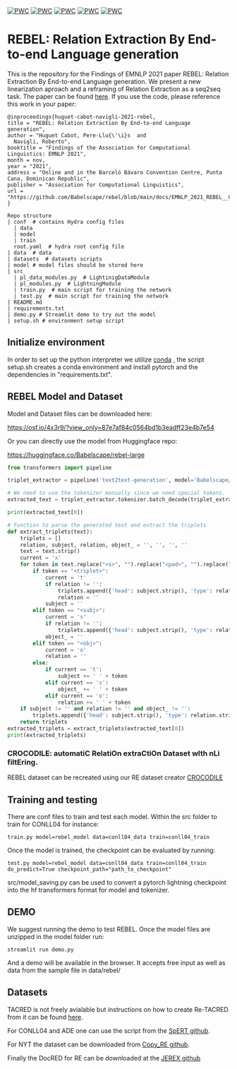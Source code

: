 [![PWC](https://img.shields.io/endpoint.svg?url=https://paperswithcode.com/badge/rebel-relation-extraction-by-end-to-end/relation-extraction-on-nyt)](https://paperswithcode.com/sota/relation-extraction-on-nyt?p=rebel-relation-extraction-by-end-to-end)
[![PWC](https://img.shields.io/endpoint.svg?url=https://paperswithcode.com/badge/rebel-relation-extraction-by-end-to-end/relation-extraction-on-conll04)](https://paperswithcode.com/sota/relation-extraction-on-conll04?p=rebel-relation-extraction-by-end-to-end)
[![PWC](https://img.shields.io/endpoint.svg?url=https://paperswithcode.com/badge/rebel-relation-extraction-by-end-to-end/joint-entity-and-relation-extraction-on-3)](https://paperswithcode.com/sota/joint-entity-and-relation-extraction-on-3?p=rebel-relation-extraction-by-end-to-end)
[![PWC](https://img.shields.io/endpoint.svg?url=https://paperswithcode.com/badge/rebel-relation-extraction-by-end-to-end/relation-extraction-on-ade-corpus)](https://paperswithcode.com/sota/relation-extraction-on-ade-corpus?p=rebel-relation-extraction-by-end-to-end)
[![PWC](https://img.shields.io/endpoint.svg?url=https://paperswithcode.com/badge/rebel-relation-extraction-by-end-to-end/relation-extraction-on-re-tacred)](https://paperswithcode.com/sota/relation-extraction-on-re-tacred?p=rebel-relation-extraction-by-end-to-end)
# REBEL: Relation Extraction By End-to-end Language generation

This is the repository for the Findings of EMNLP 2021 paper REBEL: Relation Extraction By End-to-end Language generation. We present a new linearization aproach and a reframing of Relation Extraction as a seq2seq task. The paper can be found [here](docs/EMNLP_2021_REBEL__Camera_Ready_.pdf). If you use the code, please reference this work in your paper:

    @inproceedings{huguet-cabot-navigli-2021-rebel,
    title = "REBEL: Relation Extraction By End-to-end Language generation",
    author = "Huguet Cabot, Pere-Llu{\'\i}s  and
      Navigli, Roberto",
    booktitle = "Findings of the Association for Computational Linguistics: EMNLP 2021",
    month = nov,
    year = "2021",
    address = "Online and in the Barceló Bávaro Convention Centre, Punta Cana, Dominican Republic",
    publisher = "Association for Computational Linguistics",
    url = "https://github.com/Babelscape/rebel/blob/main/docs/EMNLP_2021_REBEL__Camera_Ready_.pdf",
    }


```
Repo structure
| conf  # contains Hydra config files
  | data
  | model
  | train
  root.yaml  # hydra root config file
| data  # data
| datasets  # datasets scripts
| model # model files should be stored here
| src
  | pl_data_modules.py  # LightinigDataModule
  | pl_modules.py  # LightningModule
  | train.py  # main script for training the network
  | test.py  # main script for training the network
| README.md
| requirements.txt
| demo.py # Streamlit demo to try out the model
| setup.sh # environment setup script 
```

## Initialize environment
In order to set up the python interpreter we utilize [conda](https://docs.conda.io/projects/conda/en/latest/index.html)
, the script setup.sh creates a conda environment and install pytorch
and the dependencies in "requirements.txt". 

## REBEL Model and Dataset

Model and Dataset files can be downloaded here:

https://osf.io/4x3r9/?view_only=87e7af84c0564bd1b3eadff23e4b7e54

Or you can directly use the model from Huggingface repo:

https://huggingface.co/Babelscape/rebel-large

```python
from transformers import pipeline

triplet_extractor = pipeline('text2text-generation', model='Babelscape/rebel-large', tokenizer='Babelscape/rebel-large')

# We need to use the tokenizer manually since we need special tokens.
extracted_text = triplet_extractor.tokenizer.batch_decode(triplet_extractor("Punta Cana is a resort town in the municipality of Higuey, in La Altagracia Province, the eastern most province of the Dominican Republic", return_tensors=True, return_text=False)[0]["generated_token_ids"]["output_ids"])

print(extracted_text[0])

# Function to parse the generated text and extract the triplets
def extract_triplets(text):
    triplets = []
    relation, subject, relation, object_ = '', '', '', ''
    text = text.strip()
    current = 'x'
    for token in text.replace("<s>", "").replace("<pad>", "").replace("</s>", "").split():
        if token == "<triplet>":
            current = 't'
            if relation != '':
                triplets.append({'head': subject.strip(), 'type': relation.strip(),'tail': object_.strip()})
                relation = ''
            subject = ''
        elif token == "<subj>":
            current = 's'
            if relation != '':
                triplets.append({'head': subject.strip(), 'type': relation.strip(),'tail': object_.strip()})
            object_ = ''
        elif token == "<obj>":
            current = 'o'
            relation = ''
        else:
            if current == 't':
                subject += ' ' + token
            elif current == 's':
                object_ += ' ' + token
            elif current == 'o':
                relation += ' ' + token
    if subject != '' and relation != '' and object_ != '':
        triplets.append({'head': subject.strip(), 'type': relation.strip(),'tail': object_.strip()})
    return triplets
extracted_triplets = extract_triplets(extracted_text[0])
print(extracted_triplets)
```

### CROCODILE: automatiC RelatiOn extraCtiOn Dataset wIth nLi filtEring.

REBEL dataset can be recreated using our RE dataset creator [CROCODILE](https://github.com/Babelscape/crocodile)

## Training and testing

There are conf files to train and test each model. Within the src folder to train for CONLL04 for instance:

    train.py model=rebel_model data=conll04_data train=conll04_train

Once the model is trained, the checkpoint can be evaluated by running:

    test.py model=rebel_model data=conll04_data train=conll04_train do_predict=True checkpoint_path="path_to_checkpoint"

src/model_saving.py can be used to convert a pytorch lightning checkpoint into the hf transformers format for model and tokenizer.


## DEMO

We suggest running the demo to test REBEL. Once the model files are unzipped in the model folder run:

    streamlit run demo.py

And a demo will be available in the browser. It accepts free input as well as data from the sample file in data/rebel/

## Datasets

TACRED is not freely avialable but instructions on how to create Re-TACRED from it can be found [here](https://github.com/gstoica27/Re-TACRED).

For CONLL04 and ADE one can use the script from the [SpERT github](https://github.com/lavis-nlp/spert/blob/master/scripts/fetch_datasets.sh).

For NYT the dataset can be downloaded from [Copy_RE github](https://github.com/xiangrongzeng/copy_re).

Finally the DocRED for RE can be downloaded at the [JEREX github](https://github.com/lavis-nlp/jerex/blob/main/scripts/fetch_datasets.sh)
